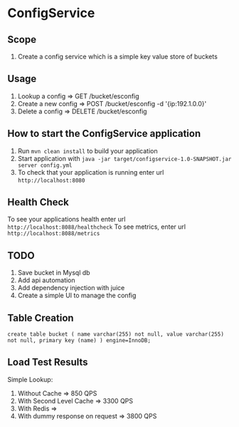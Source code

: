 # ConfigService

Scope
---

1. Create a config service which is a simple key value store of buckets

Usage
---

1. Lookup a config => GET /bucket/esconfig 
2. Create a new config => POST /bucket/esconfig -d '{ip:192.1.0.0}'
3. Delete a config => DELETE /bucket/esconfig

How to start the ConfigService application
---

1. Run `mvn clean install` to build your application
1. Start application with `java -jar target/configservice-1.0-SNAPSHOT.jar server config.yml`
1. To check that your application is running enter url `http://localhost:8080`

Health Check
---

To see your applications health enter url `http://localhost:8088/healthcheck`
To see metrics, enter url `http://localhost:8088/metrics`

TODO
---

1. Save bucket in Mysql db
2. Add api automation
3. Add dependency injection with juice
4. Create a simple UI to manage the config

Table Creation
---
`create table bucket (
        name varchar(255) not null,
         value varchar(255) not null,
         primary key (name)
     ) engine=InnoDB;`
     
Load Test Results
---
Simple Lookup:
1. Without Cache => 850 QPS
2. With Second Level Cache => 3300 QPS
3. With Redis => 
4. With dummy response on request => 3800 QPS
